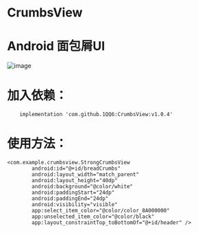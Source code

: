 # CrumbsView
# Android 面包屑UI
![image](https://github.com/1QQ6/CrumbsView/edit/master/GIF/device-2021-07-11-210616.gif)

# 加入依赖：
```
    implementation 'com.github.1QQ6:CrumbsView:v1.0.4'
```
# 使用方法：
```
<com.example.crumbsview.StrongCrumbsView
        android:id="@+id/breadCrumbs"
        android:layout_width="match_parent"
        android:layout_height="40dp"
        android:background="@color/white"
        android:paddingStart="24dp"
        android:paddingEnd="24dp"
        android:visibility="visible"
        app:select_item_color="@color/color_8A000000"
        app:unselected_item_color="@color/black"
        app:layout_constraintTop_toBottomOf="@+id/header" />
```
